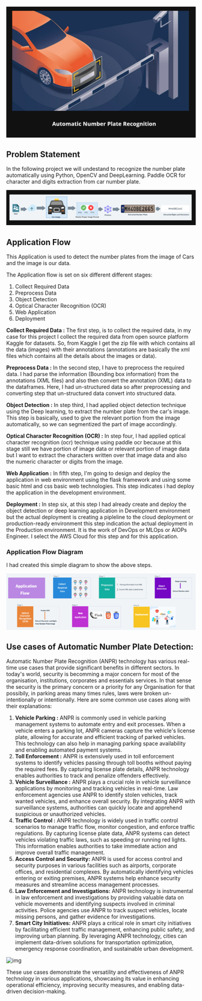 ![img](./output/img1.png)

## Problem Statement

In the following project we will undestand to recognize the number plate automatically using Python, OpenCV and DeepLearning. Paddle OCR for character and digits extraction from car number plate.

![img](./output/img2.png)

## Application Flow

This Application is used to detect the number plates from the image of Cars and the image is our data.

The Application flow is set on six different different stages:

1. Collect Required Data
2. Preprocess Data
3. Object Detection
4. Optical Character Recognition (OCR)
5. Web Application
6. Deployment

**Collect Required Data :** The first step, is to collect the required data, in my case for this project I collect the required data from open source platform Kaggle for datasets. So, from Kaggle I get the zip file with which contains all the data (images) with their annotations (annotations are basically the xml files which contains all the details about the images or data).

**Preprocess Data :** In the second step, I have to preprocess the required data. I had parse the information (Bounding box information) from the annotations (XML files)  and also then convert the annotation (XML) data to the dataframes. Here, I had un-structured data so after preprocessing and converting step that un-structured data convert into structured data.

**Object Detection :** In step third, I had applied object detection technique using the Deep learning, to extract the number plate from the car's image. This step is basically, used to give the relevant portion from the image automatically, so we can segmentized the part of image accordingly.

**Optical Character Recognition (OCR) :** In step four, I had applied optical character recognition (ocr) technique using paddle ocr because at this stage still we have portion of image data or relevant portion of image data but I want to extract the characters written over that image data and also the numeric character or digits from the image.

**Web Application :** In fifth step, I'm going to design and deploy the application in web environment using the flask framework and using some basic html and css basic web technologies. This step indicates i had deploy the application in the development environment.

**Deployment :** In step six, at this step I had already create and deploy the object detection or deep learning application in Development environment but the actual deployment is creating a pipleline to the cloud deployment or production-ready environment this step indication the actual deployment in the Production environment. It is the work of DevOps or MLOps or AIOPs  Engineer. I select the AWS Cloud for this step and for this application.

### Application Flow Diagram

I had created this simple diagram to show the above steps.

![img](./output/app_flow.png)

## Use cases of Automatic Number Plate Detection:

Automatic Number Plate Recognition (ANPR) technology has various real-time use cases that provide significant benefits in different sectors. In today's world, security is becomming a major concern for most of the organisation, institutions, corporates and essentials services. In that sense the security is the primary concern or a priority for any Organisation for that possibily, in parking areas many times rules, laws were broken un-intentionally or intentionally. Here are some common use cases along with their explanations:

1. **Vehicle Parking :** ANPR is commonly used in vehicle parking management systems to automate entry and exit processes. When a vehicle enters a parking lot, ANPR cameras capture the vehicle's license plate, allowing for accurate and efficient tracking of parked vehicles. This technology can also help in managing parking space availability and enabling automated payment systems.
2. **Toll Enforcement :** ANPR is extensively used in toll enforcement systems to identify vehicles passing through toll booths without paying the required fees. By capturing license plate details, ANPR technology enables authorities to track and penalize offenders effectively.
3. **Vehicle Surveillance :** ANPR plays a crucial role in vehicle surveillance applications by monitoring and tracking vehicles in real-time. Law enforcement agencies use ANPR to identify stolen vehicles, track wanted vehicles, and enhance overall security. By integrating ANPR with surveillance systems, authorities can quickly locate and apprehend suspicious or unauthorized vehicles.
4. **Traffic Control :**  ANPR technology is widely used in traffic control scenarios to manage traffic flow, monitor congestion, and enforce traffic regulations. By capturing license plate data, ANPR systems can detect vehicles violating traffic laws, such as speeding or running red lights. This information enables authorities to take immediate action and improve overall traffic management.
5. **Access Control and Security:** ANPR is used for access control and security purposes in various facilities such as airports, corporate offices, and residential complexes. By automatically identifying vehicles entering or exiting premises, ANPR systems help enhance security measures and streamline access management processes.
6. **Law Enforcement and Investigations:** ANPR technology is instrumental in law enforcement and investigations by providing valuable data on vehicle movements and identifying suspects involved in criminal activities. Police agencies use ANPR to track suspect vehicles, locate missing persons, and gather evidence for investigations.
7. **Smart City Initiatives:** ANPR plays a critical role in smart city initiatives by facilitating efficient traffic management, enhancing public safety, and improving urban planning. By leveraging ANPR technology, cities can implement data-driven solutions for transportation optimization, emergency response coordination, and sustainable urban development.

![img]()

These use cases demonstrate the versatility and effectiveness of ANPR technology in various applications, showcasing its value in enhancing operational efficiency, improving security measures, and enabling data-driven decision-making.
